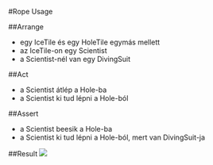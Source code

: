 #Rope Usage

##Arrange
- egy IceTile és egy HoleTile egymás mellett
- az IceTile-on egy Scientist
- a Scientist-nél van egy DivingSuit

##Act
- a Scientist átlép a Hole-ba
- a Scientist ki tud lépni a Hole-ból

##Assert
- a Scientist beesik a Hole-ba
- a Scientist ki tud lépni a Hole-ból, mert van DivingSuit-ja

##Result
![](images/test_diving_suit_useage_result.png)